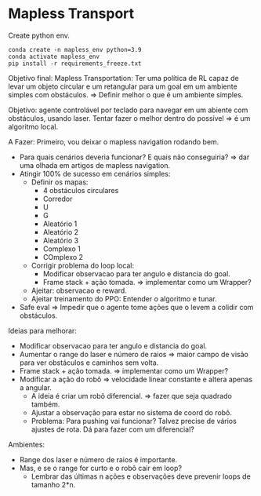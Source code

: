 # Mapless Transport

Create python env.
````
conda create -n mapless_env python=3.9
conda activate mapless_env
pip install -r requirements_freeze.txt
````

Objetivo final: Mapless Transportation: Ter uma política de RL capaz de levar um objeto circular e um retangular para um goal em um ambiente simples com obstáculos. => Definir melhor o que é um ambiente simples.

Objetivo: agente controlável por teclado para navegar em um abiente com obstáculos,
usando laser. Tentar fazer o melhor dentro do possível => é um algoritmo local.

A Fazer:
Primeiro, vou deixar o mapless navigation rodando bem.
- Para quais cenários deveria funcionar? E quais não conseguiria? => dar uma olhada em artigos de mapless navigation.
- Atingir 100% de sucesso em cenários simples:
    - Definir os mapas:
        - 4 obstáculos circulares
        - Corredor
        - U
        - G
        - Aleatório 1
        - Aleatório 2
        - Aleatório 3
        - Complexo 1
        - COmplexo 2
    - Corrigir problema do loop local:
        - Modificar observacao para ter angulo e distancia do goal.
        - Frame stack + ação tomada. => implementar como um Wrapper?
    - Ajeitar: observacao e reward.
    - Ajeitar treinamento do PPO: Entender o algoritmo e tunar.
- Safe eval => Impedir que o agente tome ações que o levem a colidir com obstáculos.


Ideias para melhorar:
- Modificar observacao para ter angulo e distancia do goal.
- Aumentar o range do laser e número de raios => maior campo de visão para ver obstáculos e caminhos sem volta.
- Frame stack + ação tomada. => implementar como um Wrapper?
- Modificar a ação do robô => velocidade linear constante e altera apenas a angular. 
    - A ideia é criar um robô diferencial. => fazer que seja quadrado também.
    - Ajustar a observação para estar no sistema de coord do robô.
    - Problema: Para pushing vai funcionar? Talvez precise de vários ajustes de rota. Dá para fazer com um diferencial?


Ambientes:
- Range dos laser e número de raios é importante.
- Mas, e se o range for curto e o robô cair em loop?
    - Lembrar das últimas n ações e observações deve prevenir loops de tamanho 2*n.